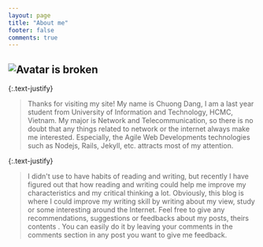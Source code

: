 ```yaml
---
layout: page
title: "About me"
footer: false
comments: true
---
```


![Avatar is broken](/images/bio-photo-alt.jpg "Avatar")
---

{:.text-justify}  
>Thanks for visiting my site! My name is Chuong Dang, I am a last year student from University of Information and Technology, HCMC, Vietnam. My major is Network and Telecommunication, so there is no doubt that any things related to network or the internet always make me interested. Especially, the Agile Web Developments technologies such as Nodejs, Rails, Jekyll, etc. attracts most of my attention.

{:.text-justify}
>I didn't use to have habits of reading and writing, but recently I have figured out that how reading and writing could help me improve my characteristics and my critical thinking a lot. Obviously, this blog is where I could improve my writing skill by writing about my view, study or some interesting around the Internet. Feel free to give any recommendations, suggestions or feedbacks about my posts, theirs contents . You can easily do it by leaving your comments in the comments section in any post you want to give me feedback.

